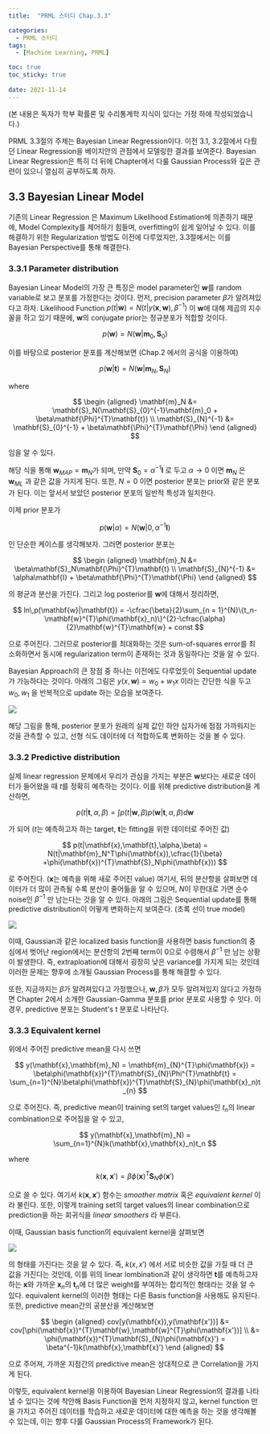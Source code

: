 ```yaml
---
title:  "PRML 스터디 Chap.3.3"

categories:
  - PRML 스터디
tags:
  - [Machine Learning, PRML]

toc: true
toc_sticky: true
 
date: 2021-11-14
---
```


(본 내용은 독자가 학부 확률론 및 수리통계학 지식이 있다는 가정 하에 작성되었습니다.)

PRML 3.3절의 주제는 Bayesian Linear Regression이다. 이전 3.1, 3.2절에서 다뤘던 Linear Regression을 베이지안의 관점에서 모델링한 결과를 보여준다. Bayesian Linear Regression은 특히 더 뒤에 Chapter에서 다룰 Gaussian Process와 깊은 관련이 있으니 열심히 공부하도록 하자.

## 3.3 Bayesian Linear Model

기존의 Linear Regression 은 Maximum Likelihood Estimation에 의존하기 때문에, Model Complexity를 제어하기 힘들며, overfitting이 쉽게 일어날 수 있다. 이를 해결하기 위한 Regularization 방법도 이전에 다루었지만, 3.3절에서는 이를 Bayesian Perspective를 통해 해결한다.

### 3.3.1 Parameter distribution

Bayesian Linear Model의 가장 큰 특징은 model parameter인 $\mathbf{w}$를 random variable로 보고 분포를 가정한다는 것이다. 먼저, precision parameter $\beta$가 알려져있다고 하자. Likelihood Function 
$p(t|\mathbf{w}) = N(t|y(\mathbf{x},\mathbf{w}),\beta^{-1})$
이 $\mathbf{w}$에 대해 제곱의 지수꼴을 하고 있기 때문에, $\mathbf{w}$의 conjugate prior는 정규분포가 적합할 것이다.

$$
p(\mathbf{w}) = N(\mathbf{w}|\mathbf{m}_0,\mathbf{S}_0)
$$

이를 바탕으로 posterior 분포를 계산해보면 (Chap.2 에서의 공식을 이용하여)

$$
p(\mathbf{w}|\mathbf{t}) = N(\mathbf{w}|\mathbf{m}_N,\mathbf{S}_N)
$$

where

$$
\begin {aligned}
\mathbf{m}_N &= \mathbf{S}_N(\mathbf{S}_{0}^{-1}\mathbf{m}_0 + \beta\mathbf{\Phi}^{T}\mathbf{t}) \\ \mathbf{S}_{N}^{-1} &= \mathbf{S}_{0}^{-1} + \beta\mathbf{\Phi}^{T}\mathbf{\Phi}
\end {aligned}
$$

임을 알 수 있다.

해당 식을 통해 $\mathbf{w}_{MAP} = \mathbf{m}_N$가 되며, 만약 $\mathbf{S}_0 = \alpha^{-1}\mathbf{I}$ 로 두고 $\alpha \rightarrow 0$ 이면 $\mathbf{m}_N$ 은 $\mathbf{w}_{ML}$ 과 같은 값을 가지게 된다. 또한, $N = 0$ 이면 posterior 분포는 prior와 같은 분포가 된다. 이는 앞서서 보았던 posterior 분포의 일반적 특성과 일치한다.

이제 prior 분포가

$$
p(\mathbf{w}|\alpha) = N(\mathbf{w}|0,\alpha^{-1}\mathbf{I})
$$

인 단순한 케이스를 생각해보자. 그러면 posterior 분포는

$$
\begin {aligned}
\mathbf{m}_N &= \beta\mathbf{S}_N\mathbf{\Phi}^{T}\mathbf{t} \\ \mathbf{S}_{N}^{-1} &= \alpha\mathbf{I} + \beta\mathbf{\Phi}^{T}\mathbf{\Phi}
\end {aligned}
$$

의 평균과 분산을 가진다. 그리고 log posterior를 $\mathbf{w}$에 대해서 정리하면,

$$
ln\,p(\mathbf{w}|\mathbf{t}) = -\cfrac{\beta}{2}\sum_{n = 1}^{N}\{t_n-\mathbf{w}^{T}\phi(\mathbf{x}_n)\}^{2}-\cfrac{\alpha}{2}\mathbf{w}^{T}\mathbf{w} + const
$$

으로 주어진다. 그러므로 posterior를 최대화하는 것은 sum-of-squares error를 최소화하면서 동시에 regularization term이 존재하는 것과 동일하다는 것을 알 수 있다.

Bayesian Approach의 큰 장점 중 하나는 이전에도 다루었듯이 Sequential update가 가능하다는 것이다. 아래의 그림은 $y(x,\mathbf{w}) = w_0 + w_1x$ 이라는 간단한 식을 두고 $w_0,w_1$ 을 반복적으로 update 하는 모습을 보여준다.

![](/assets/img/2021-11-14-prml-스터디-chap-3-3/Figure%203.7.png)

해당 그림을 통해, posterior 분포가 원래의 실제 값인 하얀 십자가에 점점 가까워지는 것을 관측할 수 있고, 선형 식도 데이터에 더 적합하도록 변화하는 것을 볼 수 있다.

### 3.3.2 Predictive distribution

실제 linear regression 문제에서 우리가 관심을 가지는 부분은 $\mathbf{w}$보다는 새로운 데이터가 들어왔을 때 $t$를 정확히 예측하는 것이다. 이를 위해 predictive distribution을 계산하면,

$$
p(t|\mathbf{t},\alpha,\beta) = \int{p(t|\mathbf{w},\beta)p(\mathbf{w}|\mathbf{t},\alpha,\beta)d\mathbf{w}}
$$

가 되어 ($t$는 예측하고자 하는 target, $\mathbf{t}$는 fitting을 위한 데이터로 주어진 값)

$$
p(t|\mathbf{x},\mathbf{t},\alpha,\beta) = N(t|\mathbf{m}_N^T\phi(\mathbf{x}),\cfrac{1}{\beta} +\phi(\mathbf{x})^{T}\mathbf{S}_N\phi(\mathbf{x}))
$$

로 주어진다. ($\mathbf{x}$는 예측을 위해 새로 주어진 value) 여기서, 뒤의 분산항을 살펴보면 데이터가 더 많이 관측될 수록 분산이 줄어듦을 알 수 있으며, $N$이 무한대로 가면 순수 noise인 $\beta^{-1}$ 만 남는다는 것을 알 수 있다. 아래의 그림은 Sequential update를 통해 predictive distribution이 어떻게 변화하는지 보여준다. (초록 선이 true model)

![](/assets/img/2021-11-14-prml-스터디-chap-3-3/Figure%203.8.png)

이때, Gaussian과 같은 localized basis function을 사용하면 basis function의 중심에서 벗어난 region에서는 분산항의 2번째 term이 0으로 수렴해서 $\beta^{-1}$ 만 남는 상황이 발생한다. 즉, extraploation에 대해서 굉장히 낮은 variance를 가지게 되는 것인데 이러한 문제는 향후에 소개될 Gaussian Process를 통해 해결할 수 있다.

또한, 지금까지는 $\beta$가 알려져있다고 가정했으나, $\mathbf{w},\beta$가 모두 알려져있지 않다고 가정하면 Chapter 2에서 소개한 Gaussian-Gamma 분포를 prior 분포로 사용할 수 잇다. 이 경우, predictive 분포는 Student's t 분포로 나타난다.

### 3.3.3 Equivalent kernel

위에서 주어진 predictive mean을 다시 쓰면

$$
y(\mathbf{x},\mathbf{m}_N) = \mathbf{m}_{N}^{T}\phi(\mathbf{x}) = \beta\phi(\mathbf{x})^{T}\mathbf{S}_{N}\Phi^{T}\mathbf{t} = \sum_{n=1}^{N}\beta\phi(\mathbf{x})^{T}\mathbf{S}_{N}\phi(\mathbf{x}_n)t_{n}
$$

으로 주어진다. 즉, predictive mean이 training set의 target values인 $t_n$의 linear combination으로 주어짐을 알 수 있고,

$$
y(\mathbf{x},\mathbf{m}_N) = \sum_{n=1}^{N}k(\mathbf{x},\mathbf{x}_n)t_n
$$

where

$$
k(\mathbf{x},\mathbf{x}') = \beta\phi(\mathbf{x})^{T}\mathbf{S}_N\phi(\mathbf{x}')
$$

으로 쓸 수 있다. 여기서 $k(\mathbf{x},\mathbf{x}')$ 함수는 *smoother matrix* 혹은 *equivalent kernel* 이라 불린다. 또한, 이렇게 training set의 target values의 linear combination으로 prediction을 하는 회귀식을 *linear smoothers* 라 부른다.

이때, Gaussian basis function의 equivalent kernel을 살펴보면

![](/assets/img/2021-11-14-prml-스터디-chap-3-3/3.10.png)

의 형태를 가진다는 것을 알 수 있다. 즉, $k(x,x')$ 에서 서로 비슷한 값을 가질 때 더 큰 값을 가진다는 것인데, 이를 위의 linear lombination과 같이 생각하면 $\mathbf{t}$를 예측하고자 하는 $\mathbf{x}$와 가까운 $\mathbf{x}_n$의 $\mathbf{t}_n$에 더 많은 weight를 부여하는 합리적인 형태라는 것을 알 수 있다. equivalent kernel의 이러한 형태는 다른 Basis function을 사용해도 유지된다. 또한, predictive mean간의 공분산을 계산해보면

$$
\begin {aligned}
cov[y(\mathbf{x}),y(\mathbf{x'})] &= cov[\phi(\mathbf{x})^{T}\mathbf{w},\mathbf{w}^{T}\phi(\mathbf{x'})] \\ &= \phi(\mathbf{x})^{T}\mathbf{S}_{N}\phi(\mathbf{x}') = \beta^{-1}k(\mathbf{x},\mathbf{x}')
\end {aligned} 
$$

으로 주어져, 가까운 지점간의 predictive mean은 상대적으로 큰 Correlation을 가지게 된다.

이렇듯, equivalent kernel을 이용하여 Bayesian Linear Regression의 결과를 나타낼 수 있다는 것에 착안해 Basis Function을 먼저 지정하지 않고, kernel function 만을 가지고 주어진 데이터를 학습하고 새로운 데이터에 대한 예측을 하는 것을 생각해볼 수 있는데, 이는 향후 다룰 Gaussian Process의 Framework가 된다.